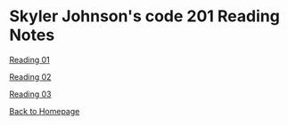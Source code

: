 # Skyler Johnson's code 201 Reading Notes

[Reading 01](class-01.md)

[Reading 02](class-02.md)

[Reading 03](class-03.md)

[Back to Homepage](README.md)